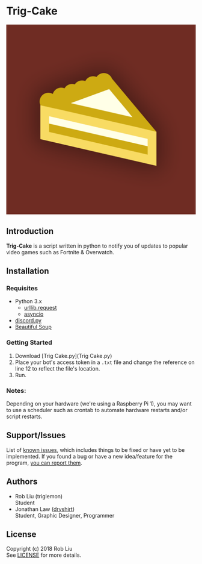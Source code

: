 # Trig-Cake
![Trig-Cake](Logo.png)

## Introduction
**Trig-Cake** is a script written in python to notify you of updates to popular video games such as Fortnite & Overwatch.

## Installation
### Requisites
* Python 3.x
  * [urllib.request](https://docs.python.org/3/library/urllib.request.html)
  * [asyncio](https://docs.python.org/3/library/asyncio.html)
* [discord.py](https://github.com/Rapptz/discord.py)
* [Beautiful Soup](https://www.crummy.com/software/BeautifulSoup/)

### Getting Started
1. Download [Trig Cake.py](Trig Cake.py)
2. Place your bot's access token in a `.txt` file and change the reference on line 12 to reflect the file's location.
3. Run.

### Notes:
Depending on your hardware (we're using a Raspberry Pi 1), you may want to use a scheduler such as crontab to automate hardware restarts and/or script restarts. 

## Support/Issues
List of [known issues](https://github.com/triglemon/Trig-Cake/issues), which includes things to be fixed or have yet to be implemented.
If you found a bug or have a new idea/feature for the program, [you can report them](https://github.com/triglemon/Trig-Cake/issues/new).

## Authors
* Rob Liu (triglemon) <br />
  Student
* Jonathan Law ([dryshirt](https://dryshirt.github.io)) <br />
  Student, Graphic Designer, Programmer

## License
Copyright (c) 2018 Rob Liu <br />
See [LICENSE](LICENSE.txt) for more details.


